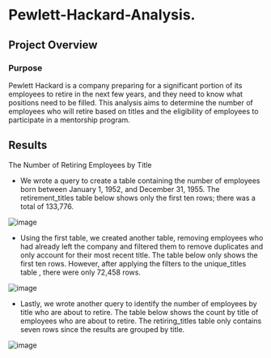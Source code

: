 # Pewlett-Hackard-Analysis.

## Project Overview

### Purpose

Pewlett Hackard is a company preparing for a significant portion of its employees to retire in the next few years, and they need to know what positions need to be filled. This analysis aims to determine the number of employees who will retire based on titles and the eligibility of employees to participate in a mentorship program.

## Results

The Number of Retiring Employees by Title

  - We wrote a query to create a table containing the number of employees born between January 1, 1952, and December 31, 1955. The retirement_titles table below shows only the first ten rows; there was a total of 133,776.

   ![image](https://user-images.githubusercontent.com/117063056/218627832-e3a1918b-d148-4ffe-a887-7935ae3ae290.png)

  -  Using the first table, we created another table, removing employees who had already left the company and filtered them to remove duplicates and only account for their most recent title. The table below only shows the first ten rows. However, after applying the filters to the unique_titles table , there were only 72,458 rows. 
  
   ![image](https://user-images.githubusercontent.com/117063056/218628884-fcdfcb40-2c6b-426f-9706-b348247fc66b.png) 
   
  - Lastly, we wrote another query to identify the number of employees by title who are about to retire. The table below shows the count by title of employees who are about to retire. The retiring_titles table only contains seven rows since the results are grouped by title.
  
   ![image](https://user-images.githubusercontent.com/117063056/218630042-992b03d5-75d5-48d0-9714-c422716622bd.png)
